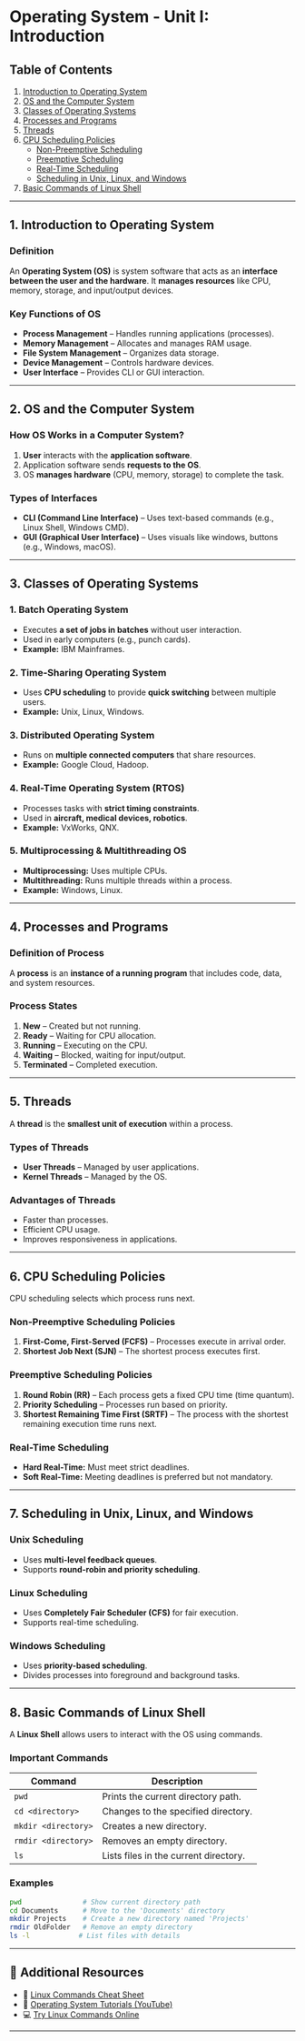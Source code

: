 # **Operating System - Unit I: Introduction**  

## **Table of Contents**  
1. [Introduction to Operating System](#introduction-to-operating-system)  
2. [OS and the Computer System](#os-and-the-computer-system)  
3. [Classes of Operating Systems](#classes-of-operating-systems)  
4. [Processes and Programs](#processes-and-programs)  
5. [Threads](#threads)  
6. [CPU Scheduling Policies](#cpu-scheduling-policies)  
   - [Non-Preemptive Scheduling](#non-preemptive-scheduling-policies)  
   - [Preemptive Scheduling](#preemptive-scheduling-policies)  
   - [Real-Time Scheduling](#real-time-scheduling)  
   - [Scheduling in Unix, Linux, and Windows](#scheduling-in-unix-linux-and-windows)  
7. [Basic Commands of Linux Shell](#basic-commands-of-linux-shell)  

---

## **1. Introduction to Operating System**  
### **Definition**  
An **Operating System (OS)** is system software that acts as an **interface between the user and the hardware**. It **manages resources** like CPU, memory, storage, and input/output devices.  

### **Key Functions of OS**  
- **Process Management** – Handles running applications (processes).  
- **Memory Management** – Allocates and manages RAM usage.  
- **File System Management** – Organizes data storage.  
- **Device Management** – Controls hardware devices.  
- **User Interface** – Provides CLI or GUI interaction.  

---

## **2. OS and the Computer System**  
### **How OS Works in a Computer System?**  
1. **User** interacts with the **application software**.  
2. Application software sends **requests to the OS**.  
3. OS **manages hardware** (CPU, memory, storage) to complete the task.  

### **Types of Interfaces**  
- **CLI (Command Line Interface)** – Uses text-based commands (e.g., Linux Shell, Windows CMD).  
- **GUI (Graphical User Interface)** – Uses visuals like windows, buttons (e.g., Windows, macOS).  

---

## **3. Classes of Operating Systems**  
### **1. Batch Operating System**  
- Executes **a set of jobs in batches** without user interaction.  
- Used in early computers (e.g., punch cards).  
- **Example:** IBM Mainframes.  

### **2. Time-Sharing Operating System**  
- Uses **CPU scheduling** to provide **quick switching** between multiple users.  
- **Example:** Unix, Linux, Windows.  

### **3. Distributed Operating System**  
- Runs on **multiple connected computers** that share resources.  
- **Example:** Google Cloud, Hadoop.  

### **4. Real-Time Operating System (RTOS)**  
- Processes tasks with **strict timing constraints**.  
- Used in **aircraft, medical devices, robotics**.  
- **Example:** VxWorks, QNX.  

### **5. Multiprocessing & Multithreading OS**  
- **Multiprocessing:** Uses multiple CPUs.  
- **Multithreading:** Runs multiple threads within a process.  
- **Example:** Windows, Linux.  

---

## **4. Processes and Programs**  
### **Definition of Process**  
A **process** is an **instance of a running program** that includes code, data, and system resources.  

### **Process States**  
1. **New** – Created but not running.  
2. **Ready** – Waiting for CPU allocation.  
3. **Running** – Executing on the CPU.  
4. **Waiting** – Blocked, waiting for input/output.  
5. **Terminated** – Completed execution.  

---

## **5. Threads**  
A **thread** is the **smallest unit of execution** within a process.  

### **Types of Threads**  
- **User Threads** – Managed by user applications.  
- **Kernel Threads** – Managed by the OS.  

### **Advantages of Threads**  
- Faster than processes.  
- Efficient CPU usage.  
- Improves responsiveness in applications.  

---

## **6. CPU Scheduling Policies**  
CPU scheduling selects which process runs next.  

### **Non-Preemptive Scheduling Policies**  
1. **First-Come, First-Served (FCFS)** – Processes execute in arrival order.  
2. **Shortest Job Next (SJN)** – The shortest process executes first.  

### **Preemptive Scheduling Policies**  
1. **Round Robin (RR)** – Each process gets a fixed CPU time (time quantum).  
2. **Priority Scheduling** – Processes run based on priority.  
3. **Shortest Remaining Time First (SRTF)** – The process with the shortest remaining execution time runs next.  

### **Real-Time Scheduling**  
- **Hard Real-Time:** Must meet strict deadlines.  
- **Soft Real-Time:** Meeting deadlines is preferred but not mandatory.  

---

## **7. Scheduling in Unix, Linux, and Windows**  
### **Unix Scheduling**  
- Uses **multi-level feedback queues**.  
- Supports **round-robin and priority scheduling**.  

### **Linux Scheduling**  
- Uses **Completely Fair Scheduler (CFS)** for fair execution.  
- Supports real-time scheduling.  

### **Windows Scheduling**  
- Uses **priority-based scheduling**.  
- Divides processes into foreground and background tasks.  

---

## **8. Basic Commands of Linux Shell**  
A **Linux Shell** allows users to interact with the OS using commands.  

### **Important Commands**  
| **Command** | **Description** |  
|------------|--------------|  
| `pwd` | Prints the current directory path. |  
| `cd <directory>` | Changes to the specified directory. |  
| `mkdir <directory>` | Creates a new directory. |  
| `rmdir <directory>` | Removes an empty directory. |  
| `ls` | Lists files in the current directory. |  

### **Examples**  
```bash
pwd               # Show current directory path
cd Documents      # Move to the 'Documents' directory
mkdir Projects    # Create a new directory named 'Projects'
rmdir OldFolder   # Remove an empty directory
ls -l            # List files with details
```

---

## **📌 Additional Resources**  
- 📖 [Linux Commands Cheat Sheet](https://www.linux.org/docs/)  
- 🎥 [Operating System Tutorials (YouTube)](https://www.youtube.com/c/OperatingSystemTutorials)  
- 💻 [Try Linux Commands Online](https://www.tutorialspoint.com/unix_terminal_online.php)  

---
